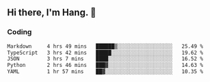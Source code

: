 ## Hi there, I'm Hang. 👋

### Coding

<!--START_SECTION:waka-->

```txt
Markdown     4 hrs 49 mins   ██████▒░░░░░░░░░░░░░░░░░░   25.49 %
TypeScript   3 hrs 42 mins   █████░░░░░░░░░░░░░░░░░░░░   19.62 %
JSON         3 hrs 7 mins    ████░░░░░░░░░░░░░░░░░░░░░   16.52 %
Python       2 hrs 46 mins   ███▓░░░░░░░░░░░░░░░░░░░░░   14.63 %
YAML         1 hr 57 mins    ██▓░░░░░░░░░░░░░░░░░░░░░░   10.35 %
```

<!--END_SECTION:waka-->
